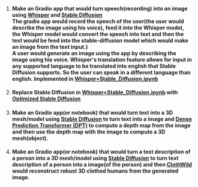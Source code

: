 1. #### Make an Gradio app that would turn speech(recording) into an image using [Whisper](https://github.com/openai/whisper) and [Stable Diffusion](https://github.com/CompVis/stable-diffusion)<br /> The gradio app would record the speech of the user(the user would describe the image using his voice), feed it into the Whisper model, the Whisper model would convert the speech into text and then the text would be feed into the stable-diffusion model which would make an image from the text input.)<br /> A user would generate an image using the app by describing the image using his voice. Whisper's translation feature allows for input in any supported language to be translated into english that Stable Diffusion supports. So the user can speak in a different language than english. Implemented in [Whisper+Stable_Diffusion.ipynb](https://github.com/sliscak/notebooks/blob/main/Whisper%2BStable_Diffusion.ipynb)
2. #### Replace Stable Diffusion in [Whisper+Stable_Diffusion.ipynb](https://github.com/sliscak/notebooks/blob/main/Whisper%2BStable_Diffusion.ipynb) with [Optimized Stable Diffusion](https://github.com/basujindal/stable-diffusion/tree/main/optimizedSD) 
3. #### Make an Gradio app(or notebook) that would turn text into a 3D mesh/model using [Stable Diffusion](https://github.com/CompVis/stable-diffusion) to turn text into a image and [Dense Prediction Transformer (DPT)](https://huggingface.co/Intel/dpt-large) to compute a depth map from the image and then use the depth map with the image to compute a 3D mesh(object).
4. #### Make an Gradio app(or notebook) that would turn a text description of a person into a 3D mesh/model using [Stable Diffusion](https://github.com/CompVis/stable-diffusion) to turn text description of a person into a image(of the person) and then [ClothWild](https://github.com/hygenie1228/ClothWild_RELEASE) would reconstruct robust 3D clothed humans from the generated image.

